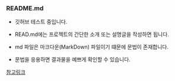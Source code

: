 ### README.md

- 깃허브 테스트 중입니다.
- READ.md에는 프로젝트의 간단한 소개 또는 설명글을 작성하면 됩니다.

- md 파일은 마크다운(MarkDown) 파일이기 떄문에 문법이 존재합니다.
- 문법을 응용하면 결과물을 예쁘게 확인할 수 있습니다.

[참고링크](https://gist.github.com/ihoneymon/652be052a0727ad59601)
